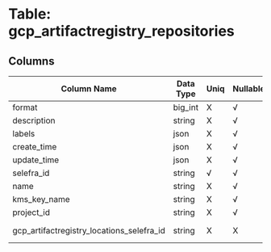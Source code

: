 # Table: gcp_artifactregistry_repositories

## Columns 

|  Column Name   |  Data Type  | Uniq | Nullable | Description | 
|  ----  | ----  | ----  | ----  | ---- | 
| format | big_int | X | √ |  | 
| description | string | X | √ |  | 
| labels | json | X | √ |  | 
| create_time | json | X | √ |  | 
| update_time | json | X | √ |  | 
| selefra_id | string | √ | √ | primary keys value md5 | 
| name | string | X | √ |  | 
| kms_key_name | string | X | √ |  | 
| project_id | string | X | √ |  | 
| gcp_artifactregistry_locations_selefra_id | string | X | X | fk to gcp_artifactregistry_locations.selefra_id | 


